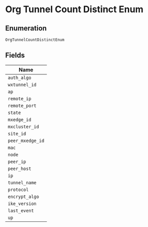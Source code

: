
# Org Tunnel Count Distinct Enum

## Enumeration

`OrgTunnelCountDistinctEnum`

## Fields

| Name |
|  --- |
| `auth_algo` |
| `wxtunnel_id` |
| `ap` |
| `remote_ip` |
| `remote_port` |
| `state` |
| `mxedge_id` |
| `mxcluster_id` |
| `site_id` |
| `peer_mxedge_id` |
| `mac` |
| `node` |
| `peer_ip` |
| `peer_host` |
| `ip` |
| `tunnel_name` |
| `protocol` |
| `encrypt_algo` |
| `ike_version` |
| `last_event` |
| `up` |

